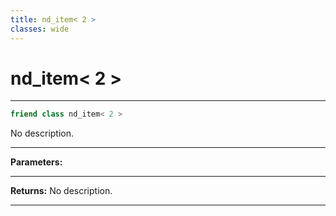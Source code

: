 ```yaml
---
title: nd_item< 2 >
classes: wide
---
```

# nd_item< 2 >

---

```cpp
friend class nd_item< 2 >
```


No description.


---
**Parameters:**


---
**Returns:** No description.

---
